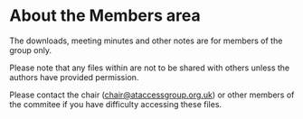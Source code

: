 About the Members area
===================

The downloads, meeting minutes and other notes are for members of the group only. 

Please note that any files within are not to be shared with others unless the authors have provided permission. 

Please contact the chair (<chair@ataccessgroup.org.uk>) or other members of the commitee if you have difficulty accessing these files. 



